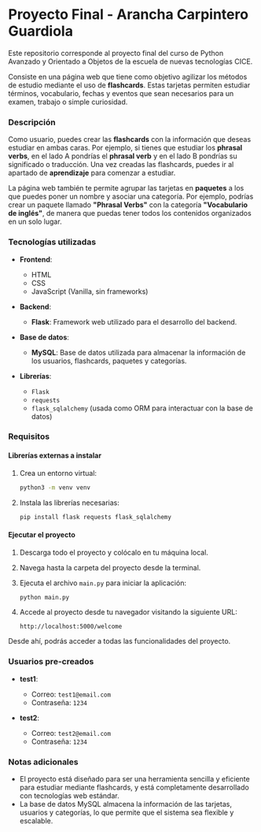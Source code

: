 # Proyecto Final - Arancha Carpintero Guardiola

Este repositorio corresponde al proyecto final del curso de Python Avanzado y Orientado a Objetos de la escuela de nuevas tecnologías CICE.

Consiste en una página web que tiene como objetivo agilizar los métodos de estudio mediante el uso de **flashcards**. Estas tarjetas permiten estudiar términos, vocabulario, fechas y eventos que sean necesarios para un examen, trabajo o simple curiosidad. 

### Descripción

Como usuario, puedes crear las **flashcards** con la información que deseas estudiar en ambas caras. Por ejemplo, si tienes que estudiar los **phrasal verbs**, en el lado A pondrías el **phrasal verb** y en el lado B pondrías su significado o traducción. Una vez creadas las flashcards, puedes ir al apartado de **aprendizaje** para comenzar a estudiar.

La página web también te permite agrupar las tarjetas en **paquetes** a los que puedes poner un nombre y asociar una categoría. Por ejemplo, podrías crear un paquete llamado **"Phrasal Verbs"** con la categoría **"Vocabulario de inglés"**, de manera que puedas tener todos los contenidos organizados en un solo lugar.

### Tecnologías utilizadas

- **Frontend**: 
  - HTML
  - CSS
  - JavaScript (Vanilla, sin frameworks)
  
- **Backend**:
  - **Flask**: Framework web utilizado para el desarrollo del backend.
  
- **Base de datos**:
  - **MySQL**: Base de datos utilizada para almacenar la información de los usuarios, flashcards, paquetes y categorías.
  
- **Librerías**:
  - `Flask`
  - `requests`
  - `flask_sqlalchemy` (usada como ORM para interactuar con la base de datos)

### Requisitos

#### Librerías externas a instalar

1. Crea un entorno virtual:
   ```bash
   python3 -m venv venv
   ```

2. Instala las librerías necesarias:
   ```bash
   pip install flask requests flask_sqlalchemy
   ```

#### Ejecutar el proyecto

1. Descarga todo el proyecto y colócalo en tu máquina local.

2. Navega hasta la carpeta del proyecto desde la terminal.

3. Ejecuta el archivo `main.py` para iniciar la aplicación:
   ```bash
   python main.py
   ```

4. Accede al proyecto desde tu navegador visitando la siguiente URL:
   ```
   http://localhost:5000/welcome
   ```

Desde ahí, podrás acceder a todas las funcionalidades del proyecto.

### Usuarios pre-creados

- **test1**: 
  - Correo: `test1@email.com`
  - Contraseña: `1234`
  
- **test2**: 
  - Correo: `test2@email.com`
  - Contraseña: `1234`

### Notas adicionales

- El proyecto está diseñado para ser una herramienta sencilla y eficiente para estudiar mediante flashcards, y está completamente desarrollado con tecnologías web estándar.
- La base de datos MySQL almacena la información de las tarjetas, usuarios y categorías, lo que permite que el sistema sea flexible y escalable.